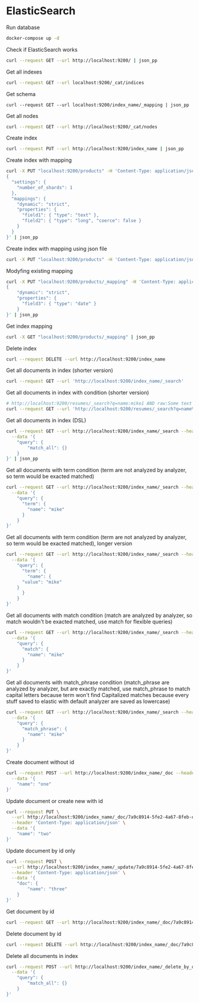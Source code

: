 # ElasticSearch
Run database
```sh
docker-compose up -d
```
Check if ElasticSearch works
```sh
curl --request GET --url http://localhost:9200/ | json_pp
```
Get all indexes
```sh
curl --request GET --url localhost:9200/_cat/indices
```
Get schema
```
curl --request GET --url localhost:9200/index_name/_mapping | json_pp
```
Get all nodes
```sh
curl --request GET --url http://localhost:9200/_cat/nodes
```
Create index
```sh
curl --request PUT --url http://localhost:9200/index_name | json_pp
```
Create index with mapping
```sh
curl -X PUT "localhost:9200/products" -H 'Content-Type: application/json' -d'
{
  "settings": {
    "number_of_shards": 1
  },
  "mappings": {
    "dynamic": "strict",
    "properties": {
      "field1": { "type": "text" },
      "field2": { "type": "long", "coerce": false }
    }
  }
}' | json_pp
```
Create index with mapping using json file
```sh
curl -X PUT "localhost:9200/products" -H 'Content-Type: application/json' -d @es.json | json_pp
```
Modyfing existing mapping
```sh
curl -X PUT "localhost:9200/products/_mapping" -H 'Content-Type: application/json' -d'
{
    "dynamic": "strict",
    "properties": {
      "field3": { "type": "date" }
    }
}' | json_pp
```
Get index mapping
```sh
curl -X GET "localhost:9200/products/_mapping" | json_pp
```
Delete index
```sh
curl --request DELETE --url http://localhost:9200/index_name
```
Get all documents in index (shorter version)
```sh
curl --request GET --url 'http://localhost:9200/index_name/_search' 
```
Get all documents in index with condition (shorter version)
```sh
# http://localhost:9200/resumes/_search?q=name:mike1 AND raw:Some text
curl --request GET --url 'http://localhost:9200/resumes/_search?q=name%3Amike1%20AND%20raw%3ASome%20text' 
```
Get all documents in index (DSL)
```sh
curl --request GET --url http://localhost:9200/index_name/_search --header 'Content-Type: application/json' \
  --data '{
    "query": {
        "match_all": {}
    }
}' | json_pp
```
Get all documents with term condition (term are not analyzed by analyzer, so term would be exacted matched)
```sh
curl --request GET --url http://localhost:9200/index_name/_search --header 'Content-Type: application/json' \
  --data '{
    "query": {
      "term": {
        "name": "mike"
      }
    }
}'
```
Get all documents with term condition (term are not analyzed by analyzer, so term would be exacted matched), longer version
```sh
curl --request GET --url http://localhost:9200/index_name/_search --header 'Content-Type: application/json' \
  --data '{
    "query": {
      "term": {
        "name": {
	  "value": "mike"
	}
      }
    }
}'
```
Get all documents with match condition (match are analyzed by analyzer, so match wouldn't be exacted matched, use match for flexible queries)
```sh
curl --request GET --url http://localhost:9200/index_name/_search --header 'Content-Type: application/json' \
  --data '{
    "query": {
      "match": {
        "name": "mike"
      }
    }
}'
```
Get all documents with match_phrase condition (match_phrase are analyzed by analyzer, but are exactly matched, use match_phrase to match capital letters because term won't find Capitalized matches because every stuff saved to elastic with default analyzer are saved as lowercase)
```sh
curl --request GET --url http://localhost:9200/index_name/_search --header 'Content-Type: application/json' \
  --data '{
    "query": {
      "match_phrase": {
        "name": "mike"
      }
    }
}'
```
Create document without id
```sh
curl --request POST --url http://localhost:9200/index_name/_doc --header 'Content-Type: application/json' \
  --data '{
	"name": "one"
}'
```
Update document or create new with id
```sh
curl --request PUT \
  --url http://localhost:9200/index_name/_doc/7a9c8914-5fe2-4a67-8feb-d3f010645f48 \
  --header 'Content-Type: application/json' \
  --data '{
	"name": "two"
}'
```
Update document by id only
```sh
curl --request POST \
  --url http://localhost:9200/index_name/_update/7a9c8914-5fe2-4a67-8feb-d3f010645f48 \
  --header 'Content-Type: application/json' \
  --data '{
	"doc": {
		"name": "three"	
	}
}'
```
Get document by id
```sh
curl --request GET --url http://localhost:9200/index_name/_doc/7a9c8914-5fe2-4a67-8feb-d3f010645f48
```
Delete document by id
```sh
curl --request DELETE --url http://localhost:9200/index_name/_doc/7a9c8914-5fe2-4a67-8feb-d3f010645f48
```
Delete all documents in index
```sh
curl --request POST --url http://localhost:9200/index_name/_delete_by_query --header 'Content-Type: application/json' \
  --data '{
	"query": {
		"match_all": {}	
	}
}'
```
